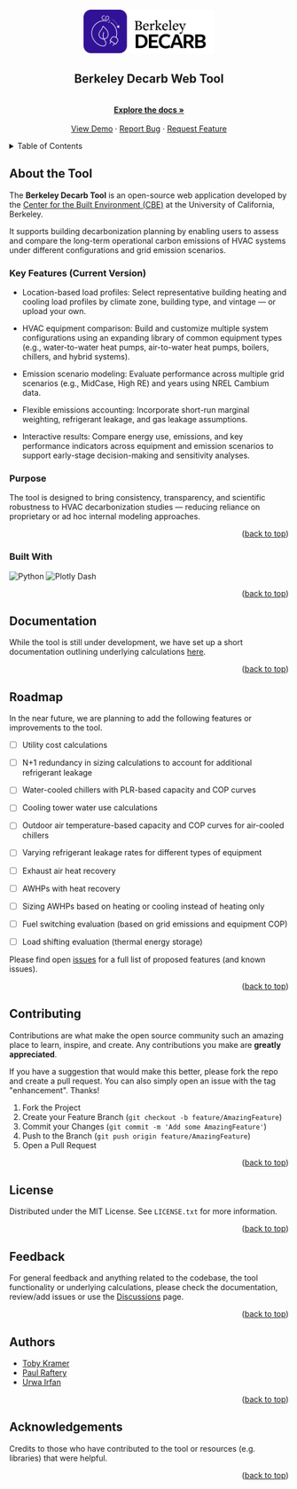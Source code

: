 <!-- PROJECT LOGO -->
<br />
<div align="center">
  <a href="https://github.com/CenterForTheBuiltEnvironment/cbe-tool-template">
    <img src="assets/img/logo-preliminary.png" alt="Decarb Tool Logo" width="auto" height="80">
  </a>

  <h2 align="center">Berkeley Decarb Web Tool</h2>

  <p align="center">
    <br />
    <a href="https://github.com/CenterForTheBuiltEnvironment/decarb-tool/blob/main/docs/documentation-short.md"><strong>Explore the docs »</strong></a>
    <br />
    <br />
    <a href="https://github.com/CenterForTheBuiltEnvironment/cbe-tool-template">View Demo</a>
    ·
    <a href="https://github.com/CenterForTheBuiltEnvironment/decarb-tool/issues/new?labels=bug&template=issue--bug-report.md">Report Bug</a>
    ·
    <a href="https://github.com/CenterForTheBuiltEnvironment/decarb-tool/issues/new?labels=enhancement&template=feature-request.md">Request Feature</a>


  </p>
</div>



<!-- TABLE OF CONTENTS -->
<details>
  <summary>Table of Contents</summary>
  <ol>
    <li>
      <a href="#about-the-tool">About the Tool</a>
      <ul>
        <li><a href="#built-with">Built With</a></li>
      </ul>
    </li>
    <li>
      <a href="#getting-started">Getting Started</a>
      <ul>
        <li><a href="#prerequisites">Prerequisites</a></li>
        <li><a href="#installation">Installation</a></li>
      </ul>
    </li>
    <li><a href="#usage">Usage</a></li>
    <li><a href="#roadmap">Roadmap</a></li>
    <li><a href="#contributing">Contributing</a></li>
    <li><a href="#license">License</a></li>
    <li><a href="#contact">Contact</a></li>
    <li><a href="#acknowledgments">Acknowledgments</a></li>
  </ol>
</details>


## About the Tool
<!-- [![Tool Banner](link-to-your-banner-image)](link-to-your-banner-image) -->

The **Berkeley Decarb Tool** is an open-source web application developed by the [Center for the Built Environment (CBE)](https://cbe.berkeley.edu) at the University of California, Berkeley.

It supports building decarbonization planning by enabling users to assess and compare the long-term operational carbon emissions of HVAC systems under different configurations and grid emission scenarios.

### Key Features (Current Version)

* Location-based load profiles: Select representative building heating and cooling load profiles by climate zone, building type, and vintage — or upload your own.

* HVAC equipment comparison: Build and customize multiple system configurations using an expanding library of common equipment types (e.g., water-to-water heat pumps, air-to-water heat pumps, boilers, chillers, and hybrid systems).

* Emission scenario modeling: Evaluate performance across multiple grid scenarios (e.g., MidCase, High RE) and years using NREL Cambium data.

* Flexible emissions accounting: Incorporate short-run marginal weighting, refrigerant leakage, and gas leakage assumptions.

* Interactive results: Compare energy use, emissions, and key performance indicators across equipment and emission scenarios to support early-stage decision-making and sensitivity analyses.

### Purpose
The tool is designed to bring consistency, transparency, and scientific robustness to HVAC decarbonization studies — reducing reliance on proprietary or ad hoc internal modeling approaches.

<p align="right">(<a href="#readme-top">back to top</a>)</p>

### Built With

![Python](https://img.shields.io/badge/python-3670A0?style=for-the-badge&logo=python&logoColor=ffdd54) ![Plotly Dash](https://img.shields.io/badge/plotly-3F4F75.svg?style=for-the-badge&logo=plotly&logoColor=white)


<p align="right">(<a href="#readme-top">back to top</a>)</p>


<!-- GETTING STARTED
## Getting Started
This is an example of how you may give instructions on setting up your project locally.
To get a local copy up and running follow these simple example steps.


### Prerequisites
Software or tools required before installation. <br>
Make sure `requirements.txt` is up-to-date.

<!-- INSTALLATION CODE BLOCK -->
<!-- 


### Installation
Step-by-step guide on how to install and set up the tool, incl. code blocks.

```python
def welcome(tool-name):
    print(f"Welcome to the {tool-name} GitHub page!")

welcome("cbe-webtool-name")
```


<p align="right">(<a href="#readme-top">back to top</a>)</p> -->


<!-- USAGE EXAMPLES -->
## Documentation
While the tool is still under development, we have set up a short documentation outlining underlying calculations [here](). <br>

<!-- - All larger tools should have a dedicated Documentation, ideally set up using GitBook and linked to the `docs` folder. -->

<p align="right">(<a href="#readme-top">back to top</a>)</p>



## Roadmap
In the near future, we are planning to add the following features or improvements to the tool. <br>

- [ ] Utility cost calculations
- [ ] N+1 redundancy in sizing calculations to account for additional refrigerant leakage
- [ ] Water-cooled chillers with PLR-based capacity and COP curves
- [ ] Cooling tower water use calculations
- [ ] Outdoor air temperature-based capacity and COP curves for air-cooled chillers
- [ ] Varying refrigerant leakage rates for different types of equipment
- [ ] Exhaust air heat recovery
- [ ] AWHPs with heat recovery
- [ ] Sizing AWHPs based on heating or cooling instead of heating only
- [ ] Fuel switching evaluation (based on grid emissions and equipment COP)
- [ ] Load shifting evaluation (thermal energy storage)


Please find open [issues](https://github.com/CenterForTheBuiltEnvironment/decarb-tool/issues) for a full list of proposed features (and known issues).

<p align="right">(<a href="#readme-top">back to top</a>)</p>



## Contributing
Contributions are what make the open source community such an amazing place to learn, inspire, and create. Any contributions you make are **greatly appreciated**.

If you have a suggestion that would make this better, please fork the repo and create a pull request. You can also simply open an issue with the tag "enhancement".
Thanks!

1. Fork the Project
2. Create your Feature Branch (`git checkout -b feature/AmazingFeature`)
3. Commit your Changes (`git commit -m 'Add some AmazingFeature'`)
4. Push to the Branch (`git push origin feature/AmazingFeature`)
5. Open a Pull Request

<p align="right">(<a href="#readme-top">back to top</a>)</p>



## License
Distributed under the MIT License. See `LICENSE.txt` for more information.

<p align="right">(<a href="#readme-top">back to top</a>)</p>



## Feedback
For general feedback and anything related to the codebase, the tool functionality or underlying calculations, please check the documentation, review/add issues or use the [Discussions](https://github.com/CenterForTheBuiltEnvironment/decarb-tool/discussions) page.

<p align="right">(<a href="#readme-top">back to top</a>)</p>


## Authors

* [Toby Kramer](https://www.linkedin.com/in/tobias-kramer-69684611b/)
* [Paul Raftery](https://www.linkedin.com/in/paul-raftery-578b0721/)
* [Urwa Irfan](https://www.linkedin.com/in/urwa-irfan/)

<p align="right">(<a href="#readme-top">back to top</a>)</p>



## Acknowledgements
Credits to those who have contributed to the tool or resources (e.g. libraries) that were helpful.

<p align="right">(<a href="#readme-top">back to top</a>)</p>